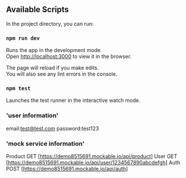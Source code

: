 ## Available Scripts

In the project directory, you can run:

### `npm run dev`

Runs the app in the development mode.<br>
Open [http://localhost:3000](http://localhost:3000) to view it in the browser.

The page will reload if you make edits.<br>
You will also see any lint errors in the console.

### `npm test`

Launches the test runner in the interactive watch mode.

### 'user information'

email:test@test.com
password:test123

### 'mock service information'

Product GET [https://demo8515691.mockable.io/api/product]
User   GET [https://demo8515691.mockable.io/api/user/1234567890abcdefgh]
Auth   POST [https://demo8515691.mockable.io/api/auth]
